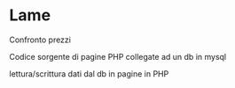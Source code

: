 Lame
====

Confronto prezzi

Codice sorgente di pagine PHP collegate ad un db in mysql 

lettura/scrittura dati dal db in pagine in PHP
